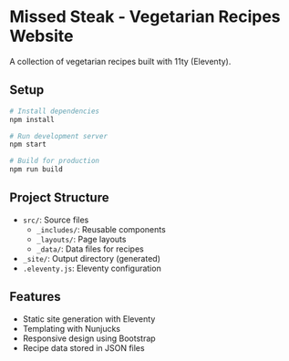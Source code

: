 # Missed Steak - Vegetarian Recipes Website

A collection of vegetarian recipes built with 11ty (Eleventy).

## Setup

```bash
# Install dependencies
npm install

# Run development server
npm start

# Build for production
npm run build
```

## Project Structure

- `src/`: Source files
  - `_includes/`: Reusable components
  - `_layouts/`: Page layouts
  - `_data/`: Data files for recipes
- `_site/`: Output directory (generated)
- `.eleventy.js`: Eleventy configuration

## Features

- Static site generation with Eleventy
- Templating with Nunjucks
- Responsive design using Bootstrap
- Recipe data stored in JSON files
